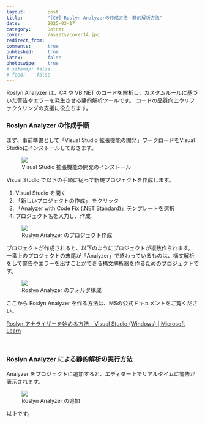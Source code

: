 ```yaml
---
layout:        post
title:         "[C#] Roslyn Analyzerの作成方法・静的解析方法"
date:          2025-03-17
category:      Dotnet
cover:         /assets/cover14.jpg
redirect_from:
comments:      true
published:     true
latex:         false
photoswipe:    true
# sitemap: false
# feed:    false
---
```


Roslyn Analyzer は、C# や VB.NET のコードを解析し、カスタムルールに基づいた警告やエラーを発生させる静的解析ツールです。
コードの品質向上やリファクタリングの支援に役立ちます。

### Roslyn Analyzer の作成手順

まず、事前準備として「Visual Studio 拡張機能の開発」ワークロードをVisual Studioにインストールしておきます。

<figure>
<img src="{{ site.baseurl }}/media/post/dotnet/csharp/vs-extension-analyzer-1.png" />
<figcaption>Visual Studio 拡張機能の開発のインストール</figcaption>
</figure>

Visual Studio で以下の手順に従って新規プロジェクトを作成します。

1. Visual Studio を開く
2. 「新しいプロジェクトの作成」 をクリック
3. 「Analyzer with Code Fix (.NET Standard)」テンプレートを選択
4. プロジェクト名を入力し、作成

<figure>
<img src="{{ site.baseurl }}/media/post/dotnet/csharp/vs-extension-analyzer-2.png" />
<figcaption>Roslyn Analyzer のプロジェクト作成</figcaption>
</figure>

プロジェクトが作成されると、以下のようにプロジェクトが複数作られます。
一番上のプロジェクトの末尾が「Analyzer」で終わっているものは、構文解析をして警告やエラーを出すことができる構文解析器を作るためのプロジェクトです。

<figure>
<img src="{{ site.baseurl }}/media/post/dotnet/csharp/vs-extension-analyzer-3.png" />
<figcaption>Roslyn Analyzer のフォルダ構成</figcaption>
</figure>

ここから Roslyn Analyzer を作る方法は、MSの公式ドキュメントをご覧ください。

[Roslyn アナライザーを始める方法 - Visual Studio (Windows) \| Microsoft Learn](https://learn.microsoft.com/ja-jp/visualstudio/extensibility/getting-started-with-roslyn-analyzers?view=vs-2022)

<br>

### Roslyn Analyzer による静的解析の実行方法

Analyzer をプロジェクトに追加すると、エディター上でリアルタイムに警告が表示されます。

<figure>
<img src="{{ site.baseurl }}/media/post/dotnet/csharp/vs-extension-analyzer-4.png" />
<figcaption>Roslyn Analyzer の追加</figcaption>
</figure>

以上です。

